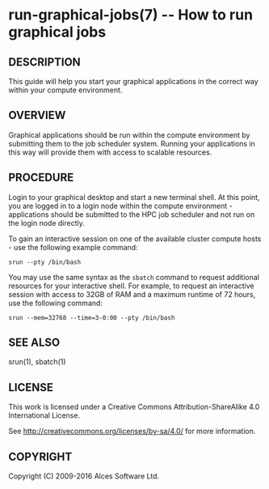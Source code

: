 # run-graphical-jobs(7) -- How to run graphical jobs

## DESCRIPTION

This guide will help you start your graphical applications in the correct way within your compute environment.

## OVERVIEW

Graphical applications should be run within the compute environment by submitting them to the job scheduler system. Running your applications in this way will provide them with access to scalable resources.

## PROCEDURE

Login to your graphical desktop and start a new terminal shell. At this point, you are logged in to a login node within the compute environment - applications should be submitted to the HPC job scheduler and not run on the login node directly.

To gain an interactive session on one of the available cluster compute hosts - use the following example command:

`srun --pty /bin/bash`

You may use the same syntax as the `sbatch` command to request additional resources for your interactive shell. For example, to request an interactive session with access to 32GB of RAM and a maximum runtime of 72 hours, use the following command:

`srun --mem=32768 --time=3-0:00 --pty /bin/bash`

## SEE ALSO

srun(1), sbatch(1)

## LICENSE

This work is licensed under a Creative Commons Attribution-ShareAlike 4.0 International License.

See <http://creativecommons.org/licenses/by-sa/4.0/> for more information.

## COPYRIGHT

Copyright (C) 2009-2016 Alces Software Ltd.
